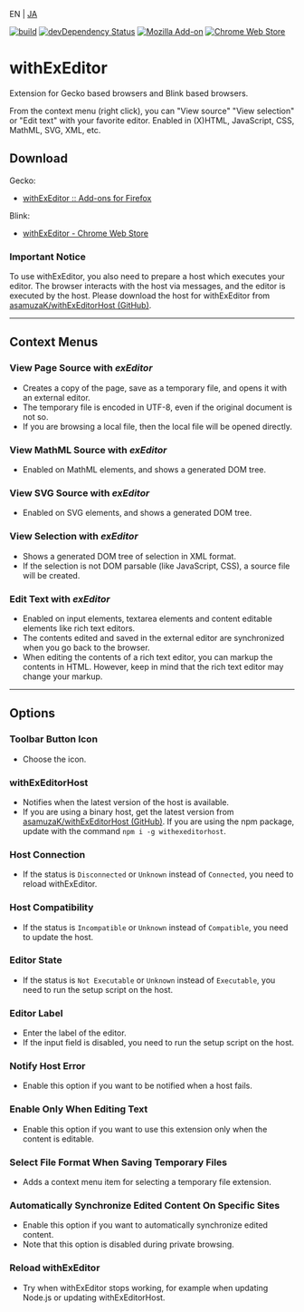 EN | [JA](./README.ja.md)

[![build](https://github.com/asamuzaK/withExEditor/workflows/build/badge.svg)](https://github.com/asamuzaK/withExEditor/actions?query=workflow%3Abuild)
[![devDependency Status](https://david-dm.org/asamuzaK/withExEditor/dev-status.svg)](https://david-dm.org/asamuzaK/withExEditor?type=dev)
[![Mozilla Add-on](https://img.shields.io/amo/v/jid1-WiAigu4HIo0Tag@jetpack.svg)](https://addons.mozilla.org/addon/withexeditor/)
[![Chrome Web Store](https://img.shields.io/chrome-web-store/v/koghhpkkcndhhclklnnnhcpkkplfkgoi.svg)](https://chrome.google.com/webstore/detail/withexeditor/koghhpkkcndhhclklnnnhcpkkplfkgoi)

# withExEditor

Extension for Gecko based browsers and Blink based browsers.

From the context menu (right click), you can "View source" "View selection" or "Edit text" with your favorite editor.
Enabled in (X)HTML, JavaScript, CSS, MathML, SVG, XML, etc.

## Download

Gecko:
* [withExEditor :: Add-ons for Firefox](https://addons.mozilla.org/addon/withexeditor/ "withExEditor :: Add-ons for Firefox")

Blink:
* [withExEditor - Chrome Web Store](https://chrome.google.com/webstore/detail/withexeditor/koghhpkkcndhhclklnnnhcpkkplfkgoi "withExEditor - Chrome Web Store")

### Important Notice

To use withExEditor, you also need to prepare a host which executes your editor.
The browser interacts with the host via messages, and the editor is executed by the host.
Please download the host for withExEditor from [asamuzaK/withExEditorHost (GitHub)](https://github.com/asamuzaK/withExEditorHost "asamuzaK/withExEditorHost: Native messaging host for withExEditor").

***

## Context Menus

### View Page Source with *exEditor*

* Creates a copy of the page, save as a temporary file, and opens it with an external editor.
* The temporary file is encoded in UTF-8, even if the original document is not so.
* If you are browsing a local file, then the local file will be opened directly.

### View MathML Source with *exEditor*

* Enabled on MathML elements, and shows a generated DOM tree.

### View SVG Source with *exEditor*

* Enabled on SVG elements, and shows a generated DOM tree.

### View Selection with *exEditor*

* Shows a generated DOM tree of selection in XML format.
* If the selection is not DOM parsable (like JavaScript, CSS), a source file will be created.

### Edit Text with *exEditor*

* Enabled on input elements, textarea elements and content editable elements like rich text editors.
* The contents edited and saved in the external editor are synchronized when you go back to the browser.
* When editing the contents of a rich text editor, you can markup the contents in HTML.
  However, keep in mind that the rich text editor may change your markup.

***

## Options

### Toolbar Button Icon

* Choose the icon.

### withExEditorHost

* Notifies when the latest version of the host is available.
* If you are using a binary host, get the latest version from [asamuzaK/withExEditorHost (GitHub)](https://github.com/asamuzaK/withExEditorHost "asamuzaK/withExEditorHost: Native messaging host for withExEditor"). If you are using the npm package, update with the command `npm i -g withexeditorhost`.

### Host Connection

* If the status is `Disconnected` or `Unknown` instead of `Connected`, you need to reload withExEditor.

### Host Compatibility

* If the status is `Incompatible` or `Unknown` instead of `Compatible`, you need to update the host.

### Editor State

* If the status is `Not Executable` or `Unknown` instead of `Executable`, you need to run the setup script on the host.

### Editor Label

* Enter the label of the editor.
* If the input field is disabled, you need to run the setup script on the host.

### Notify Host Error

* Enable this option if you want to be notified when a host fails.

### Enable Only When Editing Text

* Enable this option if you want to use this extension only when the content is editable.

### Select File Format When Saving Temporary Files

* Adds a context menu item for selecting a temporary file extension.

### Automatically Synchronize Edited Content On Specific Sites

* Enable this option if you want to automatically synchronize edited content.
* Note that this option is disabled during private browsing.

### Reload withExEditor

* Try when withExEditor stops working, for example when updating Node.js or updating withExEditorHost.
